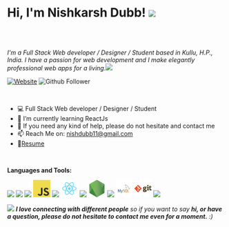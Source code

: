 <h1> Hi, I'm Nishkarsh Dubb! <img src="https://media1.giphy.com/media/bcKmIWkUMCjVm/giphy.gif?cid=ecf05e47p1lcljo9i8u8ycx1joycd81n3jmtcmcfrpzeplsf&rid=giphy.gif" width="100"></h1>
<br>
<br>

<p><em>I'm a Full Stack Web developer / Designer / Student based in Kullu, H.P., India. I have a passion for web development and I make elegantly professional web apps for a living.<img src="https://media.giphy.com/media/WUlplcMpOCEmTGBtBW/giphy.gif" width="30"> 
</em></p>

[![Website](https://img.shields.io/website?style=for-the-badge&up_color=green&url=http%3A%2F%2Fnishkarshdubb-fullstack.herokuapp.com%2F)](http://nishkarshdubb-fullstack.herokuapp.com/)
![Github Follower](https://img.shields.io/github/followers/Nishkarsh01?label=Github%20Followers&style=for-the-badge)
<!--
<img align="right" alt="GIF" src="https://i.pinimg.com/originals/e4/26/70/e426702edf874b181aced1e2fa5c6cde.gif" width="380" height="320" />-->

<br>

- 💻 Full Stack Web developer / Designer / Student
- 🌱 I’m currently learning ReactJs
- 💬 If you need any kind of help, please do not hesitate and contact me
- 📫 Reach Me on: <a href="nishdubb11@gmail.com">nishdubb11@gmail.com</a>
- 📝[Resume](https://docs.google.com/document/d/1CTiUvPGUMO92scMNu0UfiXHL4Lgp3awiv_MdImJjOv4/edit)

<br>

**Languages and Tools:**  

<code><img height="40" src="https://upload.wikimedia.org/wikipedia/commons/thumb/6/61/HTML5_logo_and_wordmark.svg/1200px-HTML5_logo_and_wordmark.svg.png"></code>
<code><img height="40" src="https://upload.wikimedia.org/wikipedia/commons/thumb/d/d5/CSS3_logo_and_wordmark.svg/1200px-CSS3_logo_and_wordmark.svg.png"></code>
<code><img height="40" src="https://i.pinimg.com/originals/be/d3/0d/bed30ddfa5d434e827c775ac9a3b0d38.jpg"></code>
<code><img height="40" src="https://raw.githubusercontent.com/github/explore/80688e429a7d4ef2fca1e82350fe8e3517d3494d/topics/javascript/javascript.png"></code>
<code><img height="40" src="https://miro.medium.com/max/285/1*QR2SBNwG75LyY5uwqWpN3A.png"></code>
<code><img height="40" src="https://raw.githubusercontent.com/github/explore/80688e429a7d4ef2fca1e82350fe8e3517d3494d/topics/react/react.png"></code>
<code><img height="40" src="https://miro.medium.com/max/6668/1*XP-mZOrIqX7OsFInN2ngRQ.png"></code>
<code><img height="40" src="https://raw.githubusercontent.com/github/explore/80688e429a7d4ef2fca1e82350fe8e3517d3494d/topics/nodejs/nodejs.png"></code>
<code><img height="40" src="https://media.glassdoor.com/sqll/433703/mongodb-squarelogo-1564695792753.png"></code>
<code><img height="40" src="https://raw.githubusercontent.com/github/explore/80688e429a7d4ef2fca1e82350fe8e3517d3494d/topics/mysql/mysql.png"></code>
<code><img height="40" src="https://raw.githubusercontent.com/github/explore/80688e429a7d4ef2fca1e82350fe8e3517d3494d/topics/git/git.png"></code>
<code><img height="40" src="https://cdn.worldvectorlogo.com/logos/visual-studio-code.svg"></code>

<img src="https://media.giphy.com/media/LnQjpWaON8nhr21vNW/giphy.gif" width="60"> <em><b>I love connecting with different people</b> so if you want to say <b>hi, or have a question, please do not hesitate to contact me even for a moment.</b> :)</em>

